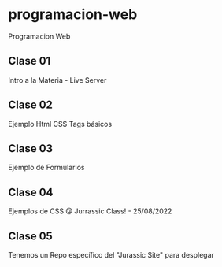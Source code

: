 # programacion-web
Programacion Web


## Clase 01
Intro a la Materia - Live Server

## Clase 02
Ejemplo Html CSS Tags básicos

## Clase 03
Ejemplo de Formularios

## Clase 04
Ejemplos de CSS @ Jurrassic Class! - 25/08/2022

## Clase 05

Tenemos un Repo específico del "Jurassic Site" para desplegar